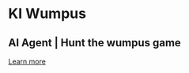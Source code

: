 # KI Wumpus
**AI Agent | Hunt the wumpus game**
---
[Learn more](https://ai-hunt-the-wumpus.ulrichtiofack.site "View AI Agent in the wumpus game")
